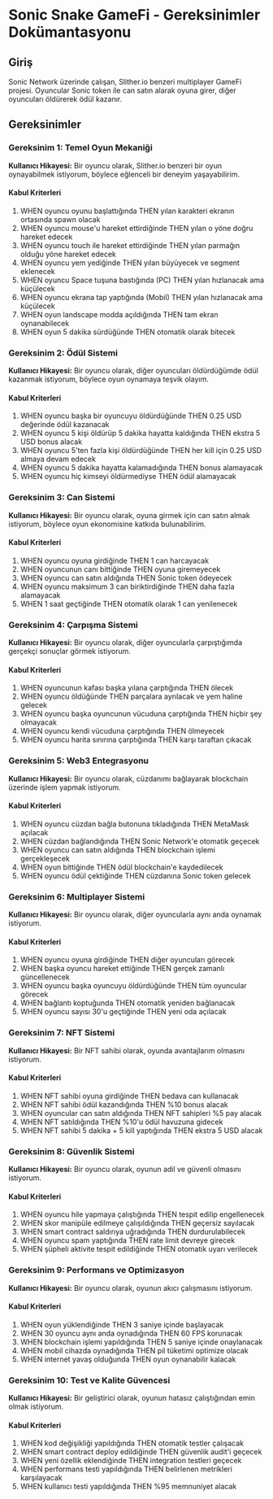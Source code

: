 # Sonic Snake GameFi - Gereksinimler Dokümantasyonu

## Giriş

Sonic Network üzerinde çalışan, Slither.io benzeri multiplayer GameFi projesi. Oyuncular Sonic token ile can satın alarak oyuna girer, diğer oyuncuları öldürerek ödül kazanır.

## Gereksinimler

### Gereksinim 1: Temel Oyun Mekaniği

**Kullanıcı Hikayesi:** Bir oyuncu olarak, Slither.io benzeri bir oyun oynayabilmek istiyorum, böylece eğlenceli bir deneyim yaşayabilirim.

#### Kabul Kriterleri

1. WHEN oyuncu oyunu başlattığında THEN yılan karakteri ekranın ortasında spawn olacak
2. WHEN oyuncu mouse'u hareket ettirdiğinde THEN yılan o yöne doğru hareket edecek
3. WHEN oyuncu touch ile hareket ettirdiğinde THEN yılan parmağın olduğu yöne hareket edecek
4. WHEN oyuncu yem yediğinde THEN yılan büyüyecek ve segment eklenecek
5. WHEN oyuncu Space tuşuna bastığında (PC) THEN yılan hızlanacak ama küçülecek
6. WHEN oyuncu ekrana tap yaptığında (Mobil) THEN yılan hızlanacak ama küçülecek
7. WHEN oyun landscape modda açıldığında THEN tam ekran oynanabilecek
6. WHEN oyun 5 dakika sürdüğünde THEN otomatik olarak bitecek

### Gereksinim 2: Ödül Sistemi

**Kullanıcı Hikayesi:** Bir oyuncu olarak, diğer oyuncuları öldürdüğümde ödül kazanmak istiyorum, böylece oyun oynamaya teşvik olayım.

#### Kabul Kriterleri

1. WHEN oyuncu başka bir oyuncuyu öldürdüğünde THEN 0.25 USD değerinde ödül kazanacak
2. WHEN oyuncu 5 kişi öldürüp 5 dakika hayatta kaldığında THEN ekstra 5 USD bonus alacak
3. WHEN oyuncu 5'ten fazla kişi öldürdüğünde THEN her kill için 0.25 USD almaya devam edecek
4. WHEN oyuncu 5 dakika hayatta kalamadığında THEN bonus alamayacak
5. WHEN oyuncu hiç kimseyi öldürmediyse THEN ödül alamayacak

### Gereksinim 3: Can Sistemi

**Kullanıcı Hikayesi:** Bir oyuncu olarak, oyuna girmek için can satın almak istiyorum, böylece oyun ekonomisine katkıda bulunabilirim.

#### Kabul Kriterleri

1. WHEN oyuncu oyuna girdiğinde THEN 1 can harcayacak
2. WHEN oyuncunun canı bittiğinde THEN oyuna giremeyecek
3. WHEN oyuncu can satın aldığında THEN Sonic token ödeyecek
4. WHEN oyuncu maksimum 3 can biriktirdiğinde THEN daha fazla alamayacak
5. WHEN 1 saat geçtiğinde THEN otomatik olarak 1 can yenilenecek

### Gereksinim 4: Çarpışma Sistemi

**Kullanıcı Hikayesi:** Bir oyuncu olarak, diğer oyuncularla çarpıştığımda gerçekçi sonuçlar görmek istiyorum.

#### Kabul Kriterleri

1. WHEN oyuncunun kafası başka yılana çarptığında THEN ölecek
2. WHEN oyuncu öldüğünde THEN parçalara ayrılacak ve yem haline gelecek
3. WHEN oyuncu başka oyuncunun vücuduna çarptığında THEN hiçbir şey olmayacak
4. WHEN oyuncu kendi vücuduna çarptığında THEN ölmeyecek
5. WHEN oyuncu harita sınırına çarptığında THEN karşı taraftan çıkacak

### Gereksinim 5: Web3 Entegrasyonu

**Kullanıcı Hikayesi:** Bir oyuncu olarak, cüzdanımı bağlayarak blockchain üzerinde işlem yapmak istiyorum.

#### Kabul Kriterleri

1. WHEN oyuncu cüzdan bağla butonuna tıkladığında THEN MetaMask açılacak
2. WHEN cüzdan bağlandığında THEN Sonic Network'e otomatik geçecek
3. WHEN oyuncu can satın aldığında THEN blockchain işlemi gerçekleşecek
4. WHEN oyun bittiğinde THEN ödül blockchain'e kaydedilecek
5. WHEN oyuncu ödül çektiğinde THEN cüzdanına Sonic token gelecek

### Gereksinim 6: Multiplayer Sistemi

**Kullanıcı Hikayesi:** Bir oyuncu olarak, diğer oyuncularla aynı anda oynamak istiyorum.

#### Kabul Kriterleri

1. WHEN oyuncu oyuna girdiğinde THEN diğer oyuncuları görecek
2. WHEN başka oyuncu hareket ettiğinde THEN gerçek zamanlı güncellenecek
3. WHEN oyuncu başka oyuncuyu öldürdüğünde THEN tüm oyuncular görecek
4. WHEN bağlantı koptuğunda THEN otomatik yeniden bağlanacak
5. WHEN oyuncu sayısı 30'u geçtiğinde THEN yeni oda açılacak

### Gereksinim 7: NFT Sistemi

**Kullanıcı Hikayesi:** Bir NFT sahibi olarak, oyunda avantajlarım olmasını istiyorum.

#### Kabul Kriterleri

1. WHEN NFT sahibi oyuna girdiğinde THEN bedava can kullanacak
2. WHEN NFT sahibi ödül kazandığında THEN %10 bonus alacak
3. WHEN oyuncular can satın aldığında THEN NFT sahipleri %5 pay alacak
4. WHEN NFT satıldığında THEN %10'u ödül havuzuna gidecek
5. WHEN NFT sahibi 5 dakika + 5 kill yaptığında THEN ekstra 5 USD alacak

### Gereksinim 8: Güvenlik Sistemi

**Kullanıcı Hikayesi:** Bir oyuncu olarak, oyunun adil ve güvenli olmasını istiyorum.

#### Kabul Kriterleri

1. WHEN oyuncu hile yapmaya çalıştığında THEN tespit edilip engellenecek
2. WHEN skor manipüle edilmeye çalışıldığında THEN geçersiz sayılacak
3. WHEN smart contract saldırıya uğradığında THEN durdurulabilecek
4. WHEN oyuncu spam yaptığında THEN rate limit devreye girecek
5. WHEN şüpheli aktivite tespit edildiğinde THEN otomatik uyarı verilecek

### Gereksinim 9: Performans ve Optimizasyon

**Kullanıcı Hikayesi:** Bir oyuncu olarak, oyunun akıcı çalışmasını istiyorum.

#### Kabul Kriterleri

1. WHEN oyun yüklendiğinde THEN 3 saniye içinde başlayacak
2. WHEN 30 oyuncu aynı anda oynadığında THEN 60 FPS korunacak
3. WHEN blockchain işlemi yapıldığında THEN 5 saniye içinde onaylanacak
4. WHEN mobil cihazda oynadığında THEN pil tüketimi optimize olacak
5. WHEN internet yavaş olduğunda THEN oyun oynanabilir kalacak

### Gereksinim 10: Test ve Kalite Güvencesi

**Kullanıcı Hikayesi:** Bir geliştirici olarak, oyunun hatasız çalıştığından emin olmak istiyorum.

#### Kabul Kriterleri

1. WHEN kod değişikliği yapıldığında THEN otomatik testler çalışacak
2. WHEN smart contract deploy edildiğinde THEN güvenlik audit'i geçecek
3. WHEN yeni özellik eklendiğinde THEN integration testleri geçecek
4. WHEN performans testi yapıldığında THEN belirlenen metrikleri karşılayacak
5. WHEN kullanıcı testi yapıldığında THEN %95 memnuniyet alacak